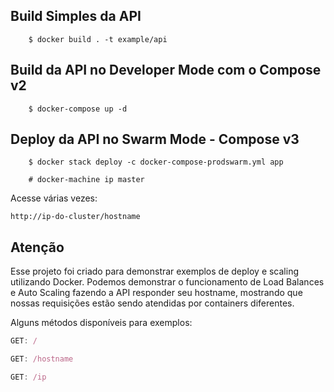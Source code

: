 

## Build Simples da API 

```
    $ docker build . -t example/api
```

## Build da API no Developer Mode com o Compose v2

```
    $ docker-compose up -d 
```

## Deploy da API no Swarm Mode - Compose v3

```
    $ docker stack deploy -c docker-compose-prodswarm.yml app
```

```
    # docker-machine ip master
```

Acesse várias vezes: 
```
http://ip-do-cluster/hostname 
```

## Atenção

Esse projeto foi criado para demonstrar exemplos de deploy e scaling utilizando Docker. 
Podemos demonstrar o funcionamento de Load Balances e Auto Scaling fazendo a API responder seu hostname, mostrando que nossas requisições estão sendo atendidas por containers diferentes. 

Alguns métodos disponíveis para exemplos: 

```javascript
GET: /
```

```javascript
GET: /hostname
```

```javascript
GET: /ip
```

